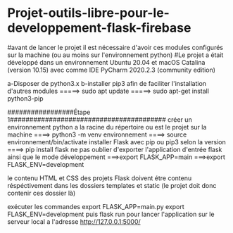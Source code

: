 # Projet-outils-libre-pour-le-developpement-flask-firebase
#avant de lancer le projet il est nécessaire d'avoir ces modules configurés sur la machine (ou au moins sur l'environnement python)
#Le projet a était développé dans un environnement Ubuntu 20.04 et macOS Catalina (version 10.15) avec comme IDE PyCharm 2020.2.3 (community edition)

a-Disposer de python3.x
b-installer pip3 afin de faciliter l'installation d'autres modules 
 =====> sudo apt update
 =====> sudo apt-get install python3-pip

#################Étape 1########################################
créer un environnement python a la racine du répertoire ou est le projet sur la machine 
 ====> python3 -m venv environnement 
 ====> source environnement/bin/activate
installer Flask avec pip ou pip3 selon la version 
 ====> pip install flask
ne pas oublier d'exporter l'application d'entrée flask ainsi que le mode développement
 ===>export FLASK_APP=main
 ===>export FLASK_ENV=development



le contenu HTML et CSS des projets Flask doivent étre contenu réspéctivement dans 
les dossiers templates et static (le projet doit donc contenir ces dossier là)
 
exécuter les commandes 
export FLASK_APP=main.py
export FLASK_ENV=development 
puis
flask run
pour lancer l'application sur le serveur local a l'adresse http://127.0.0.1:5000/
 
 
